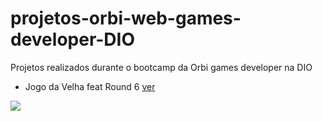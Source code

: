 # projetos-orbi-web-games-developer-DIO
Projetos realizados durante o bootcamp da Orbi games developer na DIO
- Jogo da Velha feat Round 6
<a href="https://daniel99korban.github.io/projetos-orbi-web-games-developer-DIO/"> ver </a>

<img src="https://github.com/daniel99korban/projetos-orbi-web-games-developer-DIO/assets/img/roundSixFeatJogoDaVelha.png">